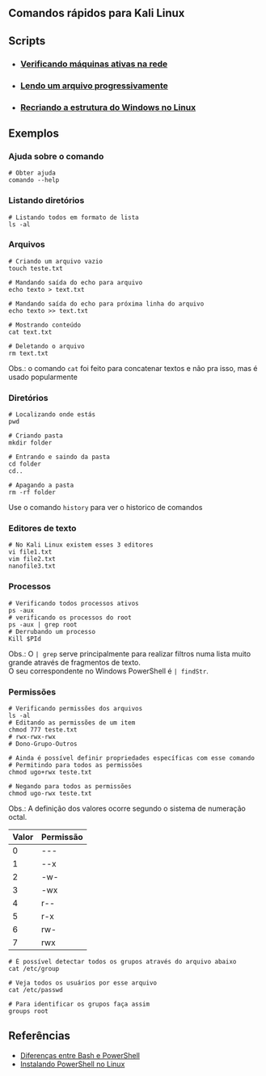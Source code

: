 ## Comandos rápidos para Kali Linux

## Scripts

- ### [Verificando máquinas ativas na rede](https://github.com/ThiagoSousa81/Kali-Linux/blob/main/script.sh)

- ### [Lendo um arquivo progressivamente](https://github.com/ThiagoSousa81/Kali-Linux/blob/main/writeOutput.sh)

- ### [Recriando a estrutura do Windows no Linux](https://github.com/ThiagoSousa81/Kali-Linux/blob/main/windows.iso.sh)

## Exemplos

### Ajuda sobre o comando
    # Obter ajuda
    comando --help

### Listando diretórios
    
    # Listando todos em formato de lista
    ls -al

### Arquivos

    # Criando um arquivo vazio
    touch teste.txt

    # Mandando saída do echo para arquivo
    echo texto > text.txt

    # Mandando saída do echo para próxima linha do arquivo
    echo texto >> text.txt

    # Mostrando conteúdo
    cat text.txt

    # Deletando o arquivo
    rm text.txt

Obs.: o comando ```cat``` foi feito para concatenar textos e não pra isso, mas é usado popularmente

### Diretórios

    # Localizando onde estás
    pwd

    # Criando pasta
    mkdir folder

    # Entrando e saindo da pasta
    cd folder
    cd..

    # Apagando a pasta
    rm -rf folder

Use o comando ```history``` para ver o historico de comandos

### Editores de texto

    # No Kali Linux existem esses 3 editores
    vi file1.txt
    vim file2.txt
    nanofile3.txt

### Processos

    # Verificando todos processos ativos
    ps -aux
    # verificando os processos do root
    ps -aux | grep root
    # Derrubando um processo
    Kill $PId

Obs.: O ```| grep``` serve principalmente para realizar filtros numa lista muito grande através de fragmentos de texto. <br>O seu correspondente no Windows PowerShell é ```| findStr```.

### Permissões

    # Verificando permissões dos arquivos
    ls -al
    # Editando as permissões de um item
    chmod 777 teste.txt
    # rwx-rwx-rwx
    # Dono-Grupo-Outros

    # Ainda é possível definir propriedades específicas com esse comando
    # Permitindo para todos as permissões
    chmod ugo+rwx teste.txt

    # Negando para todos as permissões
    chmod ugo-rwx teste.txt


Obs.: A definição dos valores ocorre segundo o sistema de numeração octal.

| Valor | Permissão |
| --- | --- |
| 0 | --- |
| 1 | --x |
| 2 | -w- |
| 3 | -wx |
| 4 | r-- |
| 5 | r-x |
| 6 | rw- |
| 7 | rwx |

    # É possível detectar todos os grupos através do arquivo abaixo
    cat /etc/group
    
    # Veja todos os usuários por esse arquivo
    cat /etc/passwd

    # Para identificar os grupos faça assim
    groups root

## Referências

- [Diferenças entre Bash e PowerShell](https://linuxuniverse.com.br/linux/bashps)
- [Instalando PowerShell no Linux](https://matteoguadrini.github.io/posts/linux-and-powershell/)




